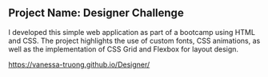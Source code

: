 ## Project Name: Designer Challenge

I developed this simple web application as part of a bootcamp using HTML and CSS. The project highlights the use of custom fonts, CSS animations, as well as the implementation of CSS Grid and Flexbox for layout design.



https://vanessa-truong.github.io/Designer/

